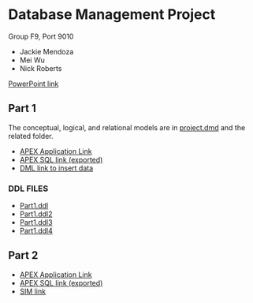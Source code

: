 # Database Management Project
Group F9, Port 9010
  * Jackie Mendoza
  * Mei Wu
  * Nick Roberts
 
[PowerPoint link](https://docs.google.com/presentation/d/1EQ0eNQ4pZudkONt1m6WmyIELxXc7XJ2gh4TH22WLNr0/edit?usp=sharing)

## Part 1
The conceptual, logical, and relational models are in [project.dmd](https://github.com/nickroberts404/F16F9-cs347-apex-app/blob/master/project.dmd) and the related folder.

* [APEX Application Link](https://apex.oracle.com/pls/apex/f?p=89954:1)
* [APEX SQL link (exported)](https://github.com/nickroberts404/F16F9-cs347-apex-app/blob/master/f89954.sql)
* [DML link to insert data](https://github.com/nickroberts404/F16F9-cs347-apex-app/blob/master/insert_data.dml)


### DDL FILES
 * [Part1.ddl](https://github.com/nickroberts404/F16F9-cs347-apex-app/blob/master/part1.ddl)
 * [Part1.ddl2](https://github.com/nickroberts404/F16F9-cs347-apex-app/blob/master/part1.ddl2)
 * [Part1.ddl3](https://github.com/nickroberts404/F16F9-cs347-apex-app/blob/master/part1.ddl3)
 * [Part1.ddl4](https://github.com/nickroberts404/F16F9-cs347-apex-app/blob/master/part1.ddl4)

## Part 2
* [APEX Application Link](https://apex.oracle.com/pls/apex/f?p=106708:1)
* [APEX SQL link (exported)](https://github.com/nickroberts404/F16F9-cs347-apex-app/blob/master/f106708.sql)
* [SIM link](https://github.com/nickroberts404/F16F9-cs347-apex-app/blob/master/part2.sim)
